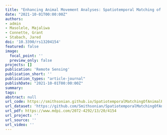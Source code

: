 ```yaml
---
title: "Enhancing Animal Movement Analyses: Spatiotemporal Matching of Animal Positions with Remotely Sensed Data Using Google Earth Engine and R"
date: "2021-10-01T00:00:00Z"
authors:
- admin
- Masolele, Majaliwa 
- Connette, Grant 
- Stabach, Jared
doi: '10.3390/rs13204154'
featured: false
image:
  focal_point: ''
  preview_only: false
projects: []
publication: 'Remote Sensing'
publication_short: ''
publication_types: "article-journal"
publishDate: "2021-10-01T00:00:00Z"
summary: 
tags: 
abstract: null
url_code: https://smithsonian.github.io/SpatiotemporalMatchingOfAnimalPositionsWithRemotelySensedDataUsingGoogleEarthEngineAndR/
url_dataset: 'https://github.com/Smithsonian/SpatiotemporalMatchingOfAnimalPositionsWithRemotelySensedDataUsingGoogleEarthEngineAndR'
url_pdf: https://www.mdpi.com/2072-4292/13/20/4154
url_project: ''
url_source: ''
url_video: ''
---
```



